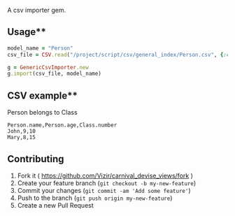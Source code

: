 A csv importer gem.


## Usage**

```ruby
model_name = "Person"
csv_file = CSV.read("/project/script/csv/general_index/Person.csv", {:col_sep => ",", :headers => true} )

g = GenericCsvImporter.new
g.import(csv_file, model_name)
```


## CSV example**

Person belongs to Class

```
Person.name,Person.age,Class.number
John,9,10
Mary,8,15
```



## Contributing

1. Fork it ( https://github.com/Vizir/carnival_devise_views/fork )
2. Create your feature branch (`git checkout -b my-new-feature`)
3. Commit your changes (`git commit -am 'Add some feature'`)
4. Push to the branch (`git push origin my-new-feature`)
5. Create a new Pull Request
